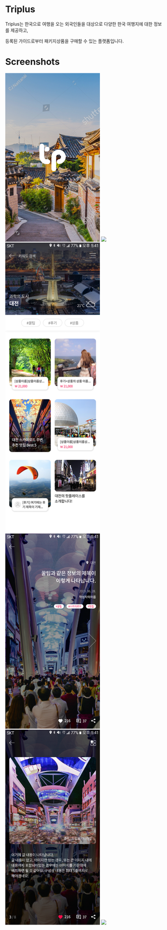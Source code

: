 # Triplus

Triplus는 한국으로 여행을 오는 외국인들을 대상으로 다양한 한국 여행지에 대한 정보를 제공하고,

등록된 가이드로부터 패키지상품을 구매할 수 있는 플랫폼입니다.

# Screenshots

<img src="./screenshots/splash.png"  width="300">
<img src="./screenshots/home.png"  width="300">
<img src="./screenshots/city.png"  width="300">
<img src="./screenshots/tips_title.png"  width="300">
<img src="./screenshots/tips_content.png"  width="300">
<img src="./screenshots/package.png"  width="300">
